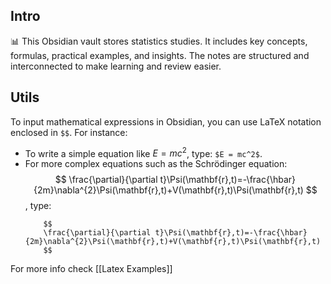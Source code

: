 ## Intro

📊 This Obsidian vault stores statistics studies. It includes key concepts, formulas, practical examples, and insights. The notes are structured and interconnected to make learning and review easier.

## Utils

To input mathematical expressions in Obsidian, you can use LaTeX notation enclosed in `$$`. For instance:

- To write a simple equation like $E = mc^2$, type: `$E = mc^2$`.
- For more complex equations such as the Schrödinger equation:
	$$
	\frac{\partial}{\partial t}\Psi(\mathbf{r},t)=-\frac{\hbar}{2m}\nabla^{2}\Psi(\mathbf{r},t)+V(\mathbf{r},t)\Psi(\mathbf{r},t)
	$$, type: 
	```
		$$
		\frac{\partial}{\partial t}\Psi(\mathbf{r},t)=-\frac{\hbar}{2m}\nabla^{2}\Psi(\mathbf{r},t)+V(\mathbf{r},t)\Psi(\mathbf{r},t)
		$$
	```

For more info check [[Latex Examples]]
